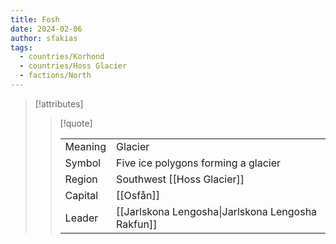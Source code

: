 ```yaml
---
title: Fosh
date: 2024-02-06
author: sfakias
tags:
  - countries/Korhond
  - countries/Hoss Glacier
  - factions/North
---
```

> [!attributes]
> 
> > [!quote]
> >
> > | | |
> > | --- | --- |
> > | Meaning | Glacier |
> > | Symbol | Five ice polygons forming a glacier |
> > | Region | Southwest [[Hoss Glacier]] |
> > | Capital | [[Osfån]] |
> > | Leader | [[Jarlskona Lengosha\|Jarlskona Lengosha Rakfun]] |